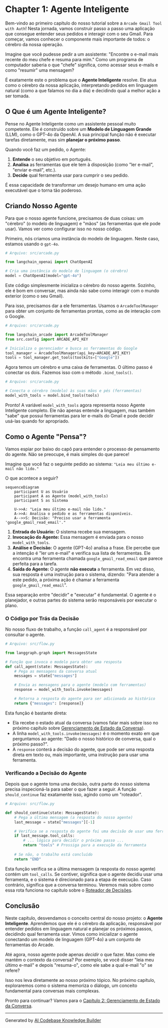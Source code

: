 # Chapter 1: Agente Inteligente


Bem-vindo ao primeiro capítulo do nosso tutorial sobre a `Arcade Gmail Tool with Auth`! Nesta jornada, vamos construir passo a passo uma aplicação que consegue entender seus pedidos e interagir com o seu Gmail. Para começar, vamos conhecer o componente mais importante de todos: o cérebro da nossa operação.

Imagine que você pudesse pedir a um assistente: "Encontre o e-mail mais recente do meu chefe e resuma para mim." Como um programa de computador saberia o que "chefe" significa, como acessar seus e-mails e como "resumir" uma mensagem?

É exatamente este o problema que o **Agente Inteligente** resolve. Ele atua como o cérebro da nossa aplicação, interpretando pedidos em linguagem natural (como a que falamos no dia a dia) e decidindo qual a melhor ação a ser tomada.

## O Que é um Agente Inteligente?

Pense no Agente Inteligente como um assistente pessoal muito competente. Ele é construído sobre um **Modelo de Linguagem Grande** (LLM), como o GPT-4o da OpenAI. A sua principal função não é executar tarefas diretamente, mas sim **planejar o próximo passo**.

Quando você faz um pedido, o Agente:
1.  **Entende** o seu objetivo em português.
2.  **Analisa** as ferramentas que ele tem à disposição (como "ler e-mail", "enviar e-mail", etc.).
3.  **Decide** qual ferramenta usar para cumprir o seu pedido.

É essa capacidade de transformar um desejo humano em uma ação executável que o torna tão poderoso.

## Criando Nosso Agente

Para que o nosso agente funcione, precisamos de duas coisas: um "cérebro" (o modelo de linguagem) e "mãos" (as ferramentas que ele pode usar). Vamos ver como configurar isso no nosso código.

Primeiro, nós criamos uma instância do modelo de linguagem. Neste caso, estamos usando o `gpt-4o`.

```python
# Arquivo: src/arcade.py

from langchain_openai import ChatOpenAI

# Cria uma instância do modelo de linguagem (o cérebro)
model = ChatOpenAI(model="gpt-4o")
```

Este código simplesmente inicializa o cérebro do nosso agente. Sozinho, ele é bom em conversar, mas ainda não sabe como interagir com o mundo exterior (como o seu Gmail).

Para isso, precisamos dar a ele ferramentas. Usamos o `ArcadeToolManager` para obter um conjunto de ferramentas prontas, como as de interação com o Google.

```python
# Arquivo: src/arcade.py

from langchain_arcade import ArcadeToolManager
from src.config import ARCADE_API_KEY

# Inicializa o gerenciador e busca as ferramentas do Google
tool_manager = ArcadeToolManager(api_key=ARCADE_API_KEY)
tools = tool_manager.get_tools(toolkits=["Google"])
```

Agora temos um cérebro e uma caixa de ferramentas. O último passo é conectar os dois. Fazemos isso com o método `.bind_tools()`.

```python
# Arquivo: src/arcade.py

# Conecta o cérebro (modelo) às suas mãos e pés (ferramentas)
model_with_tools = model.bind_tools(tools)
```

Pronto! A variável `model_with_tools` agora representa nosso Agente Inteligente completo. Ele não apenas entende a linguagem, mas também "sabe" que possui ferramentas para ler e-mails do Gmail e pode decidir usá-las quando for apropriado.

## Como o Agente "Pensa"?

Vamos espiar por baixo do capô para entender o processo de pensamento do agente. Não se preocupe, é mais simples do que parece!

Imagine que você faz o seguinte pedido ao sistema: `"Leia meu último e-mail não lido."`

O que acontece a seguir?

```mermaid
sequenceDiagram
    participant U as Usuário
    participant A as Agente (model_with_tools)
    participant S as Sistema

    U->>A: "Leia meu último e-mail não lido."
    A->>A: Analisa o pedido e as ferramentas disponíveis.
    A-->>S: Decisão: "Preciso usar a ferramenta 'google_gmail_read_email'."
```

1.  **Entrada do Usuário:** O sistema recebe sua mensagem.
2.  **Invocação do Agente:** Essa mensagem é enviada para o nosso `model_with_tools`.
3.  **Análise e Decisão:** O agente (GPT-4o) analisa a frase. Ele percebe que a intenção é "ler um e-mail" e verifica sua lista de ferramentas. Ele encontra uma ferramenta chamada `google_gmail_read_email` que parece perfeita para a tarefa.
4.  **Saída do Agente:** O agente **não executa** a ferramenta. Em vez disso, sua resposta é uma instrução para o sistema, dizendo: "Para atender a este pedido, a próxima ação é chamar a ferramenta `google_gmail_read_email`".

Essa separação entre "decidir" e "executar" é fundamental. O agente é o planejador, e outras partes do sistema serão responsáveis por executar o plano.

### O Código por Trás da Decisão

No nosso fluxo de trabalho, a função `call_agent` é a responsável por consultar o agente.

```python
# Arquivo: src/flow.py

from langgraph.graph import MessagesState

# Função que invoca o modelo para obter uma resposta
def call_agent(state: MessagesState):
    # Pega as mensagens da conversa atual
    messages = state["messages"]

    # Envia as mensagens para o agente (modelo com ferramentas)
    response = model_with_tools.invoke(messages)

    # Retorna a resposta do agente para ser adicionada ao histórico
    return {"messages": [response]}
```

Esta função é bastante direta:
- Ela recebe o estado atual da conversa (vamos falar mais sobre isso no próximo capítulo sobre [Gerenciamento de Estado da Conversa](02_gerenciamento_de_estado_da_conversa_.md)).
- A linha `model_with_tools.invoke(messages)` é o momento exato em que perguntamos ao agente: "Dado o nosso histórico de conversa, qual o próximo passo?".
- A `response` conterá a decisão do agente, que pode ser uma resposta direta em texto ou, mais importante, uma instrução para usar uma ferramenta.

### Verificando a Decisão do Agente

Depois que o agente toma uma decisão, outra parte do nosso sistema precisa inspecioná-la para saber o que fazer a seguir. A função `should_continue` faz exatamente isso, agindo como um "roteador".

```python
# Arquivo: src/flow.py

def should_continue(state: MessagesState):
    # Pega a última mensagem (a resposta do nosso agente)
    last_message = state["messages"][-1]

    # Verifica se a resposta do agente foi uma decisão de usar uma ferramenta
    if last_message.tool_calls:
        # ... lógica para decidir o próximo passo ...
        return "tools" # Prossiga para a execução da ferramenta
    
    # Se não, o trabalho está concluído
    return "END"
```

Esta função verifica se a última mensagem (a resposta do nosso agente) contém um `tool_calls`. Se contiver, significa que o agente decidiu usar uma ferramenta, e o sistema é direcionado para a etapa de execução. Caso contrário, significa que a conversa terminou. Veremos mais sobre como essa rota funciona no capítulo sobre o [Roteador de Decisões](04_roteador_de_decisões_.md).

## Conclusão

Neste capítulo, desvendamos o conceito central do nosso projeto: o **Agente Inteligente**. Aprendemos que ele é o cérebro da aplicação, responsável por entender pedidos em linguagem natural e planejar os próximos passos, decidindo qual ferramenta usar. Vimos como inicializar o agente conectando um modelo de linguagem (GPT-4o) a um conjunto de ferramentas do Arcade.

Até agora, nosso agente pode apenas *decidir* o que fazer. Mas como ele mantém o contexto da conversa? Por exemplo, se você disser "leia meu último e-mail" e depois "resuma-o", como ele sabe a qual e-mail "o" se refere?

Isso nos leva diretamente ao nosso próximo tópico. No próximo capítulo, exploraremos como o sistema memoriza o diálogo, um conceito fundamental para conversas mais complexas.

Pronto para continuar? Vamos para o [Capítulo 2: Gerenciamento de Estado da Conversa](02_gerenciamento_de_estado_da_conversa_.md).

---

Generated by [AI Codebase Knowledge Builder](https://github.com/The-Pocket/Tutorial-Codebase-Knowledge)